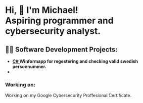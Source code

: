  <h1>Hi, 👋 I'm Michael! <br/>
   Aspiring programmer and cybersecurity analyst.
   <!--<a href="https://github.com/">Programmer</a>, <a href="https://www.linkedin.com//">Cybersecurity Professional</a>,--></h1>

<h2>👨‍💻 Software Development Projects:</h2>

- <b> <a href="https://github.com/BurnSWE/Personnummerkontroll"> C# </a>  Winformapp for regestering and checking valid swedish personnummer.</b>
- 
<h3> Working on:</h3>
Working on my Google Cybersecurity Proffesional Certificate.
<!--
**BurnSWE/BurnSWE** is a ✨ _special_ ✨ repository because its `README.md` (this file) appears on your GitHub profile.
<!--
Here are some ideas to get you started:
<!--
- 🔭 I’m currently working on ...
- 🌱 I’m currently learning ...
- 👯 I’m looking to collaborate on ...
- 🤔 I’m looking for help with ...
- 💬 Ask me about ...
- 📫 How to reach me: ...
- 😄 Pronouns: ...
- ⚡ Fun fact: ...
-->
